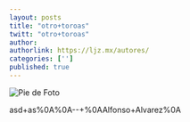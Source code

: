 ```yaml
---
layout: posts
title: "otro+toroas"
twitt: "otro+toroas"
author: 
authorlink: https://ljz.mx/autores/
categories: ['']
published: true
---
```

![Pie de Foto](http://i.imgur.com/bxuIbOgm.png)

asd+as%0A%0A--+%0AAlfonso+Alvarez%0A
